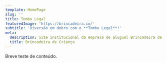 ```yaml
---
template: HomePage
slug: ''
title: Tombo Legal
featuredImage: 'https://brincadeira.co/'
subtitle: 'Diversão em dobro com o **Tombo Legal**!'
meta:
  description: Site institucional da empresa de aluguel Brincadeira de Criança.
  title: Brincadeira de Criança
---
```


Breve teste de conteúdo.
